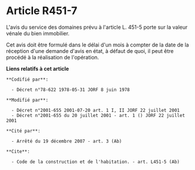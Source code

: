 # Article R451-7

L'avis du service des domaines prévu à l'article L. 451-5 porte sur la valeur vénale du bien immobilier.

Cet avis doit être formulé dans le délai d'un mois à compter de la date de la réception d'une demande d'avis en état, à
défaut de quoi, il peut être procédé à la réalisation de l'opération.

**Liens relatifs à cet article**

	**Codifié par**:

	  - Décret n°78-622 1978-05-31 JORF 8 juin 1978

	**Modifié par**:

	  - Décret n°2001-655 2001-07-20 art. 1 I, II JORF 22 juillet 2001
	  - Décret n°2001-655 du 20 juillet 2001 - art. 1 () JORF 22 juillet 2001

	**Cité par**:

	  - Arrêté du 19 décembre 2007 - art. 3 (Ab)

	**Cite**:

	  - Code de la construction et de l'habitation. - art. L451-5 (Ab)
